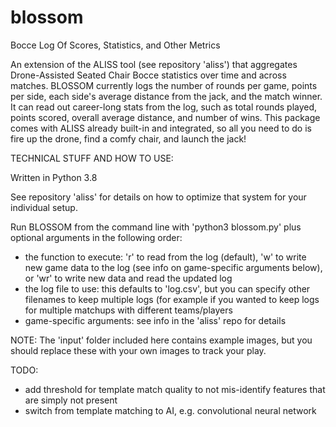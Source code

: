 # blossom
Bocce Log Of Scores, Statistics, and Other Metrics

An extension of the ALISS tool (see repository 'aliss') that aggregates
Drone-Assisted Seated Chair Bocce statistics over time and across matches.
BLOSSOM currently logs the number of rounds per game, points per side, each
side's average distance from the jack, and the match winner. It can read out
career-long stats from the log, such as total rounds played, points scored,
overall average distance, and number of wins. This package comes with ALISS
already built-in and integrated, so all you need to do is fire up the drone,
find a comfy chair, and launch the jack!

TECHNICAL STUFF AND HOW TO USE:

Written in Python 3.8

See repository 'aliss' for details on how to optimize that system for your
individual setup.

Run BLOSSOM from the command line with 'python3 blossom.py' plus optional
arguments in the following order:
- the function to execute: 'r' to read from the log (default), 'w' to
  write new game data to the log (see info on game-specific arguments
  below), or 'wr' to write new data and read the updated log
- the log file to use: this defaults to 'log.csv', but you can specify
  other filenames to keep multiple logs (for example if you wanted to keep
  logs for multiple matchups with different teams/players
- game-specific arguments: see info in the 'aliss' repo for details

NOTE: The 'input' folder included here contains example images, but you should
replace these with your own images to track your play.

TODO:
- add threshold for template match quality to not mis-identify features that are simply not present
- switch from template matching to AI, e.g. convolutional neural network

